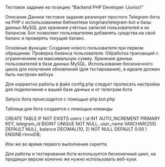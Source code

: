 Тестовое задание на позицию "Backend PHP Developer (Junior)"

Описание
Данное тестовое задание реализует простого Telegram-бота на PHP с использованием библиотеки longman/telegram-bot и базы данных MySQL для хранения учётных записей пользователей и их балансов. 
Бот позволяет пользователям добавлять средства на свой баланс и проверять текущий баланс.

Основные функции:
Создание нового пользователя при первом обращении.
Проверка баланса пользователя.
Обработка транзакций с ограничением на максимальную сумму.
Хранение данных пользователей в базе данных MySQL.
Использование бесконечного цикла для получения обновлений (для тестирования), в идеале должен быть настроен вебхук.

Для корректно работы в файл config.php следует прописать настройки для подключения к вашей базе данных и от телеграм бота

Запуск бота происзодится с помощью php.bot.php

Таблица для бота создается с помощью команды

CREATE TABLE IF NOT EXISTS users (
    id INT AUTO_INCREMENT PRIMARY KEY,
    telegram_id BIGINT UNIQUE NOT NULL,
    user_name VARCHAR(255) DEFAULT NULL,
    balance DECIMAL(10, 2) NOT NULL DEFAULT 0.00
) ENGINE=InnoDB;

Или же во время первого выполнения скрипта

Для работы и тестирования бота используется бесконечный цикл, на продакшн версии конечно же нужно использовать веб-хуки.
